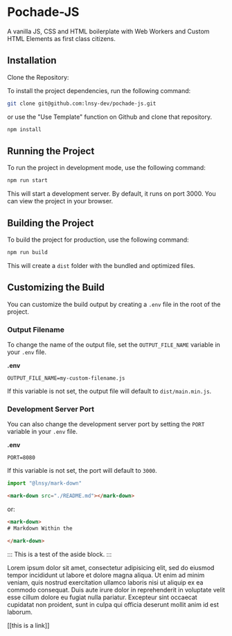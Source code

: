 # Pochade-JS

A vanilla JS, CSS and HTML boilerplate with Web Workers and Custom HTML Elements as first class citizens. 

## Installation

Clone the Repository: 

To install the project dependencies, run the following command:

```bash
git clone git@github.com:lnsy-dev/pochade-js.git
```

or use the  "Use Template" function on Github and clone that repository.

```bash
npm install
```

## Running the Project

To run the project in development mode, use the following command:

```bash
npm run start
```

This will start a development server. By default, it runs on port 3000. You can view the project in your browser.

## Building the Project

To build the project for production, use the following command:

```bash
npm run build
```

This will create a `dist` folder with the bundled and optimized files.

## Customizing the Build

You can customize the build output by creating a `.env` file in the root of the project.

### Output Filename

To change the name of the output file, set the `OUTPUT_FILE_NAME` variable in your `.env` file.

**.env**
```
OUTPUT_FILE_NAME=my-custom-filename.js
```

If this variable is not set, the output file will default to `dist/main.min.js`.

### Development Server Port

You can also change the development server port by setting the `PORT` variable in your `.env` file.

**.env**
```
PORT=8080
```

If this variable is not set, the port will default to `3000`.


```js
import "@lnsy/mark-down"

```

```html
<mark-down src="./README.md"></mark-down>

```

or: 
```html
<mark-down>
# Markdown Within the 

</mark-down>

```

:::
This is a test of the aside block.
:::

Lorem ipsum dolor sit amet, consectetur adipisicing elit, sed do eiusmod
tempor incididunt ut labore et dolore magna aliqua. Ut enim ad minim veniam,
quis nostrud exercitation ullamco laboris nisi ut aliquip ex ea commodo
consequat. Duis aute irure dolor in reprehenderit in voluptate velit esse
cillum dolore eu fugiat nulla pariatur. Excepteur sint occaecat cupidatat non
proident, sunt in culpa qui officia deserunt mollit anim id est laborum.

[[this is a link]]